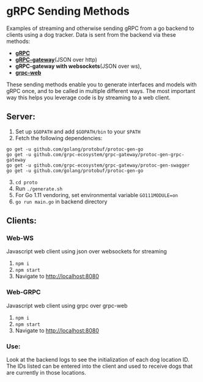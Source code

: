 # gRPC Sending Methods

Examples of streaming and otherwise sending gRPC from a go backend to clients using a dog tracker. 
Data is sent from the backend via these methods:
- **[gRPC](https://github.com/grpc/grpc-go)**
- **[gRPC-gateway](https://github.com/grpc-ecosystem/grpc-gateway)**(JSON over http)
- **gRPC-gateway with websockets**(JSON over ws), 
- **[grpc-web](https://github.com/improbable-eng/grpc-web)**

These sending methods enable you to generate interfaces and models with gRPC once,
 and to be called in multiple different ways. The most important way this helps 
 you leverage code is by streaming to a web client.
## Server:

1. Set up `$GOPATH` and add `$GOPATH/bin` to your `$PATH`
2. Fetch the following dependencies:
```
go get -u github.com/golang/protobuf/protoc-gen-go
go get -u github.com/grpc-ecosystem/grpc-gateway/protoc-gen-grpc-gateway
go get -u github.com/grpc-ecosystem/grpc-gateway/protoc-gen-swagger
go get -u github.com/golang/protobuf/protoc-gen-go
```
3. `cd proto`
4. Run `./generate.sh`
5. For Go 1.11 vendoring, set environmental variable `GO111MODULE=on`
6. `go run main.go` in backend directory


## Clients:

### Web-WS
Javascript web client using json over websockets for streaming
1. `npm i`
2. `npm start`
3. Navigate to [http://localhost:8080](http://localhost:8080)

### Web-GRPC
Javascript web client using grpc over grpc-web
1. `npm i`
2. `npm start`
3. Navigate to [http://localhost:8080](http://localhost:8080)

### Use:

Look at the backend logs to see the initialization of each dog location ID. 
The IDs listed can be entered into the client and used to receive dogs that are currently in those locations.
